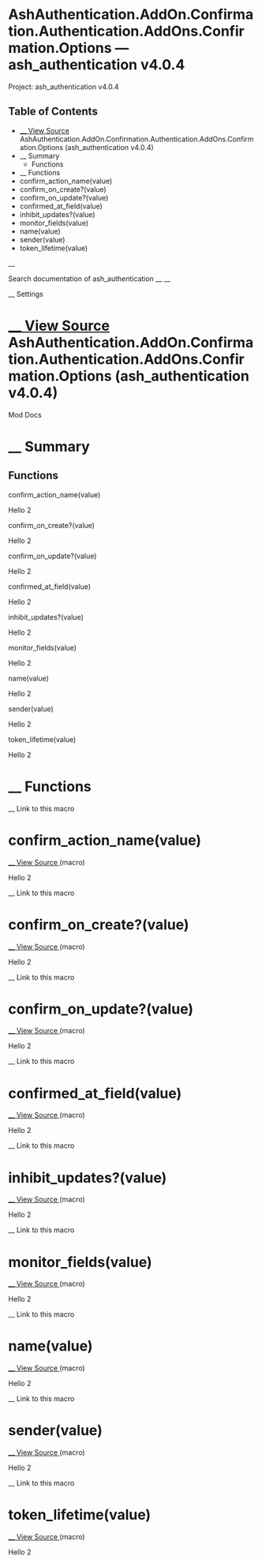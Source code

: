 # AshAuthentication.AddOn.Confirmation.Authentication.AddOns.Confirmation.Options — ash_authentication v4.0.4

Project: ash_authentication v4.0.4

## Table of Contents

- [ __ View Source ](external_link) AshAuthentication.AddOn.Confirmation.Authentication.AddOns.Confirmation.Options (ash_authentication v4.0.4)
- __ Summary
  - Functions
- __ Functions
- confirm_action_name(value)
- confirm_on_create?(value)
- confirm_on_update?(value)
- confirmed_at_field(value)
- inhibit_updates?(value)
- monitor_fields(value)
- name(value)
- sender(value)
- token_lifetime(value)

__

Search documentation of ash_authentication __ __

__ Settings

#  [ __ View Source ](external_link) AshAuthentication.AddOn.Confirmation.Authentication.AddOns.Confirmation.Options (ash_authentication v4.0.4)

Mod Docs

#  __ Summary

##  Functions

confirm_action_name(value)

Hello 2

confirm_on_create?(value)

Hello 2

confirm_on_update?(value)

Hello 2

confirmed_at_field(value)

Hello 2

inhibit_updates?(value)

Hello 2

monitor_fields(value)

Hello 2

name(value)

Hello 2

sender(value)

Hello 2

token_lifetime(value)

Hello 2

#  __ Functions

__ Link to this macro

# confirm_action_name(value)

[ __ View Source ](external_link) (macro)

Hello 2

__ Link to this macro

# confirm_on_create?(value)

[ __ View Source ](external_link) (macro)

Hello 2

__ Link to this macro

# confirm_on_update?(value)

[ __ View Source ](external_link) (macro)

Hello 2

__ Link to this macro

# confirmed_at_field(value)

[ __ View Source ](external_link) (macro)

Hello 2

__ Link to this macro

# inhibit_updates?(value)

[ __ View Source ](external_link) (macro)

Hello 2

__ Link to this macro

# monitor_fields(value)

[ __ View Source ](external_link) (macro)

Hello 2

__ Link to this macro

# name(value)

[ __ View Source ](external_link) (macro)

Hello 2

__ Link to this macro

# sender(value)

[ __ View Source ](external_link) (macro)

Hello 2

__ Link to this macro

# token_lifetime(value)

[ __ View Source ](external_link) (macro)

Hello 2
